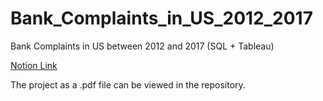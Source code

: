 # Bank_Complaints_in_US_2012_2017
Bank Complaints in US between 2012 and 2017 (SQL + Tableau)

[Notion Link](https://www.notion.so/Bank-Complaints-in-US-between-2012-and-2017-f970b21bffb24ae1bfe0713907395f8b?pvs=4)

The project as a .pdf file can be viewed in the repository.

